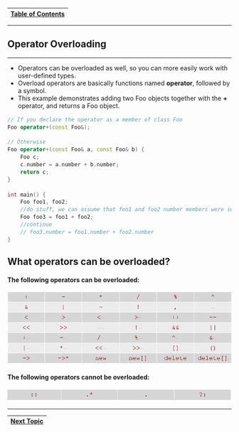|[Table of Contents](/00-Table-of-Contents.md)|
|---|

---

## Operator Overloading

---

* Operators can be overloaded as well, so you can more easily work with user-defined types. 
* Overload operators are basically functions named **operator**, followed by a symbol.
* This example demonstrates adding two Foo objects together with the **+** operator, and returns a Foo object. 

```cpp
// If you declare the operator as a member of class Foo
Foo operator+(const Foo&);

// Otherwise
Foo operator+(const Foo& a, const Foo& b) {
    Foo c;
    c.number = a.number + b.number;
    return c;
}

int main() {
    Foo foo1, foo2;
    //do stuff, we can assume that foo1 and foo2 number members were set
    Foo foo3 = foo1 + foo2;
    //continue
    // foo3.number = foo1.number + foo2.number
}
```

## What operators can be overloaded?

#### The following operators can be overloaded:

![](/assets/Capture.PNG)


#### The following operators cannot be overloaded:

![](/assets/capture2.PNG)

---

|[Next Topic](/ch04_Overloading_Templates/4.03_templates.md)|
|---|
